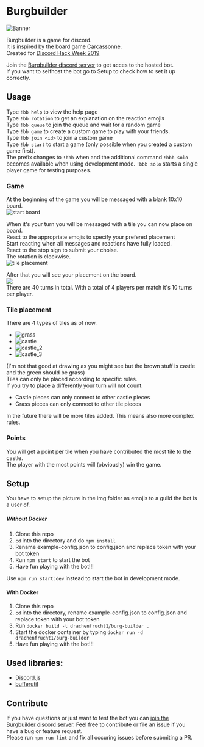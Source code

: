 # Burgbuilder #
![Banner](https://github.com/Drachenfrucht1/discord-burgbuilder/blob/master/docs/banner_bb.png)

Burgbuilder is a game for discord.<br>
It is inspired by the board game Carcassonne.<br>
Created for [Discord Hack Week 2019](https://blog.discordapp.com/discord-community-hack-week-build-and-create-alongside-us-6b2a7b7bba33)

Join the [Burgbuilder discord server](https://discord.gg/MnZ7eaP) to get acces to the hosted bot.<br>
If you want to selfhost the bot go to Setup to check how to set it up correctly.

## Usage ##
Type ```!bb help``` to view the help page<br>
Type ```!bb rotation``` to get an explanation on the reaction emojis<br>
Type ```!bb queue``` to join the queue and wait for a random game<br>
Type ```!bb game``` to create a custom game to play with your friends.<br>
Type ```!bb join <id>``` to join a custom game<br>
Type ```!bb start``` to start a game (only possible when you created a custom game first).<br>
The prefix changes to `!bbb` when and the additional command `!bbb solo` becomes available when using development mode. `!bbb solo` starts a single player game for testing purposes.


### Game ###
At the beginning of the game you will be messaged with a blank 10x10 board.<br>
![start board](https://github.com/Drachenfrucht1/discord-burgbuilder/blob/master/docs/start.png)

When it's your turn you will be messaged with a tile you can now place on board.<br>
React to the appropriate emojis to specify your prefered placement<br>
Start reacting when all messages and reactions have fully loaded.<br>
React to the stop sign to submit your choise.<br>
The rotation is clockwise.<br>
![tile placement](https://github.com/Drachenfrucht1/discord-burgbuilder/blob/master/docs/selection.png)

After that you will see your placement on the board.<br>
![](https://github.com/Drachenfrucht1/discord-burgbuilder/blob/master/docs/placement.png)<br>
There are 40 turns in total. With a total of 4 players per match it's 10 turns per player.

### Tile placement ###
There are 4 types of tiles as of now.<br>
- ![grass](https://github.com/Drachenfrucht1/discord-burgbuilder/blob/master/img/grass.png?raw=true)<br>
- ![castle](https://github.com/Drachenfrucht1/discord-burgbuilder/blob/master/img/castle.png?raw=true)<br>
- ![castle_2](https://github.com/Drachenfrucht1/discord-burgbuilder/blob/master/img/castle_wall2_0.png?raw=true)<br>
- ![castle_3](https://github.com/Drachenfrucht1/discord-burgbuilder/blob/master/img/castle_wall3_0.png?raw=true)<br>

(I'm not that good at drawing as you might see but the brown stuff is castle<br>and the green should be grass)<br>
Tiles can only be placed according to specific rules.<br>
If you try to place a differently your turn will not count.<br>
- Castle pieces can only connect to other castle pieces
- Grass pieces can only connect to other tile pieces

In the future there will be more tiles added.
This means also more complex rules.

### Points ###
You will get a point per tile when you have contributed the most tile to the castle.<br>
The player with the most points will (obviously) win the game.<br>

## Setup ##
You have to setup the picture in the img folder as emojis to a guild the bot is a user of.
##### Without Docker ####
1. Clone this repo
2. ```cd``` into the directory and do ```npm install```
3. Rename example-config.json to config.json and replace token with your bot token
4. Run ```npm start``` to start the bot
5. Have fun playing with the bot!!!

Use `npm run start:dev` instead to start the bot in development mode.

#### With Docker ####
1. Clone this repo
2. ```cd``` into the directory, rename example-config.json to config.json and replace token with your bot token
3. Run ```docker build -t drachenfrucht1/burg-builder .```
4. Start the docker container by typing ```docker run -d drachenfrucht1/burg-builder```
5. Have fun playing with the bot!!!

## Used libraries: ##
- [Discord.js](https://github.com/discordjs/discord.js)
- [bufferutil](https://github.com/websockets/bufferutil)

## Contribute ##
If you have questions or just want to test the bot you can [join the Burgbuilder discord server](https://discord.gg/MnZ7eaP).
Feel free to contribute or file an issue if you have a bug or feature request.<br>
Please run `npm run lint` and fix all occuring issues before submiting a PR.